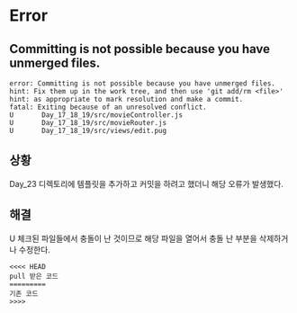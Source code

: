 # Error  
## Committing is not possible because you have unmerged files.  
```
error: Committing is not possible because you have unmerged files.
hint: Fix them up in the work tree, and then use 'git add/rm <file>'
hint: as appropriate to mark resolution and make a commit.
fatal: Exiting because of an unresolved conflict.
U       Day_17_18_19/src/movieController.js
U       Day_17_18_19/src/movieRouter.js
U       Day_17_18_19/src/views/edit.pug
```

## 상황  
Day_23 디렉토리에 템플릿을 추가하고 커밋을 하려고 했더니 해당 오류가 발생했다.  

## 해결  
U 체크된 파일들에서 충돌이 난 것이므로 해당 파일을 열어서 충돌 난 부분을 삭제하거나 수정한다.  
```
<<<< HEAD
pull 받은 코드
=========
기존 코드
>>>>
```
